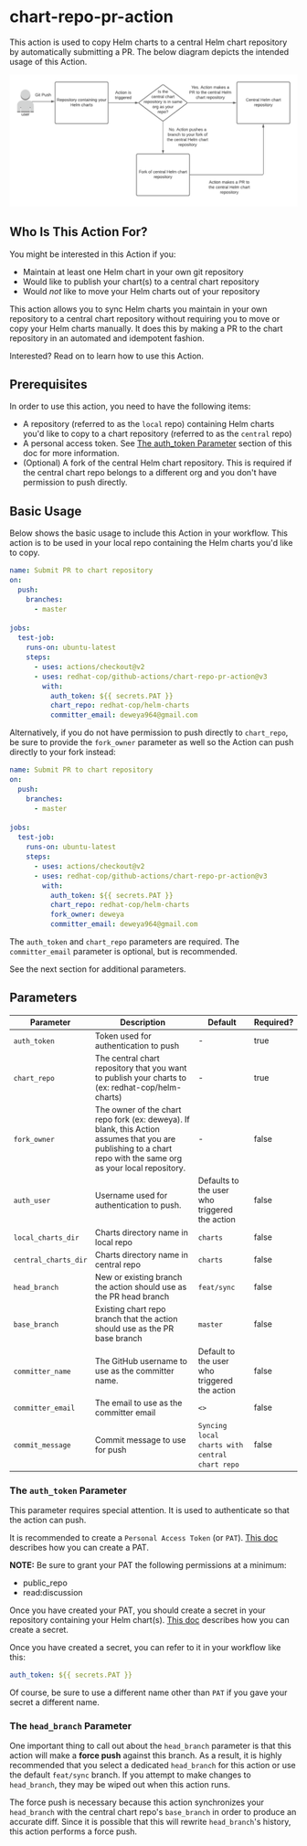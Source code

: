 # chart-repo-pr-action
This action is used to copy Helm charts to a central Helm chart repository by automatically submitting a PR. The below diagram depicts the intended usage of this Action.

![Diagram of chart-repo-pr-action](./images/chart-repo-pr-action.png)

## Who Is This Action For?
You might be interested in this Action if you:
* Maintain at least one Helm chart in your own git repository
* Would like to publish your chart(s) to a central chart repository
* Would _not_ like to move your Helm charts out of your repository

This action allows you to sync Helm charts you maintain in your own repository to a central chart repository without requiring you to move or copy your Helm charts manually. It does this by making a PR to the chart repository in an automated and idempotent fashion.

Interested? Read on to learn how to use this Action.

## Prerequisites
In order to use this action, you need to have the following items:
* A repository (referred to as the `local` repo) containing Helm charts you'd like to copy to a chart repository (referred to as the `central` repo)
* A personal access token. See [The auth_token Parameter](#the-auth_token-parameter) section of this doc for more information.
* (Optional) A fork of the central Helm chart repository. This is required if the central chart repo belongs to a different org and you don't have permission to push directly.

## Basic Usage
Below shows the basic usage to include this Action in your workflow. This action is to be used in your local repo containing the Helm charts you'd like to copy.
```yaml
name: Submit PR to chart repository
on:
  push:
    branches:
      - master

jobs:
  test-job:
    runs-on: ubuntu-latest
    steps:
      - uses: actions/checkout@v2
      - uses: redhat-cop/github-actions/chart-repo-pr-action@v3
        with:
          auth_token: ${{ secrets.PAT }}
          chart_repo: redhat-cop/helm-charts
          committer_email: deweya964@gmail.com
```

Alternatively, if you do not have permission to push directly to `chart_repo`, be sure to provide the `fork_owner` parameter as well so the Action can push directly to your fork instead:

```yaml
name: Submit PR to chart repository
on:
  push:
    branches:
      - master

jobs:
  test-job:
    runs-on: ubuntu-latest
    steps:
      - uses: actions/checkout@v2
      - uses: redhat-cop/github-actions/chart-repo-pr-action@v3
        with:
          auth_token: ${{ secrets.PAT }}
          chart_repo: redhat-cop/helm-charts
          fork_owner: deweya
          committer_email: deweya964@gmail.com
```

The `auth_token` and `chart_repo` parameters are required. The `committer_email` parameter is optional, but is recommended.

See the next section for additional parameters.

## Parameters
| Parameter | Description | Default | Required? |
| --------- | ----------- | ------- | --------- |
| `auth_token` | Token used for authentication to push | - | true |
| `chart_repo` | The central chart repository that you want to publish your charts to (ex: redhat-cop/helm-charts) | - | true |
| `fork_owner` | The owner of the chart repo fork (ex: deweya). If blank, this Action assumes that you are publishing to a chart repo with the same org as your local repository. | - | false |
| `auth_user` | Username used for authentication to push. | Defaults to the user who triggered the action | false |
| `local_charts_dir` | Charts directory name in local repo | `charts` | false |
| `central_charts_dir` | Charts directory name in central repo | `charts` | false |
| `head_branch` | New or existing branch the action should use as the PR head branch | `feat/sync` | false |
| `base_branch` | Existing chart repo branch that the action should use as the PR base branch | `master` | false |
| `committer_name` | The GitHub username to use as the committer name. | Default to the user who triggered the action | false |
| `committer_email` | The email to use as the committer email | `<>` | false |
| `commit_message` | Commit message to use for push | `Syncing local charts with central chart repo` | false |

### The `auth_token` Parameter
This parameter requires special attention. It is used to authenticate so that the action can push.

It is recommended to create a `Personal Access Token` (or `PAT`). [This doc](https://docs.github.com/en/free-pro-team@latest/github/authenticating-to-github/creating-a-personal-access-token#creating-a-token) describes how you can create a PAT.

**NOTE:** Be sure to grant your PAT the following permissions at a minimum:
* public_repo
* read:discussion

Once you have created your PAT, you should create a secret in your repository containing your Helm chart(s). [This doc](https://docs.github.com/en/free-pro-team@latest/actions/reference/encrypted-secrets#creating-encrypted-secrets-for-a-repository) describes how you can create a secret.

Once you have created a secret, you can refer to it in your workflow like this:
```yaml
auth_token: ${{ secrets.PAT }}
```

Of course, be sure to use a different name other than `PAT` if you gave your secret a different name.

### The `head_branch` Parameter
One important thing to call out about the `head_branch` parameter is that this action will make a **force push** against this branch. As a result, it is highly recommended that you select a dedicated `head_branch` for this action or use the default `feat/sync` branch. If you attempt to make changes to `head_branch`, they may be wiped out when this action runs.

The force push is necessary because this action synchronizes your `head_branch` with the central chart repo's `base_branch` in order to produce an accurate diff. Since it is possible that this will rewrite `head_branch`'s history, this action performs a force push.